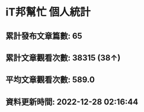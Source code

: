 # iT邦幫忙 個人統計
## 累計發布文章篇數: 65
## 累計文章觀看次數: 38315 (38↑)
## 平均文章觀看次數: 589.0
## 資料更新時間: 2022-12-28 02:16:44
